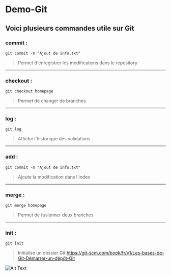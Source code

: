 # Demo-Git

## Voici plusieurs commandes utile sur Git

### __commit__ :
```
git commit -m "Ajout de info.txt"
```
> Permet d'enregistrer les modifications dans le repository
___
### __checkout__ :
```
git checkout homepage
```
> Permet de changer de branches
___
### __log__ :
```
git log
```
> Affiche l'historique des validations
___
### __add__ :
```
git commit -m "Ajout de info.txt"
```
> Ajoute la modification dans l'index 
___
### __merge__ :
```
git merge homepage
```
> Permet de fusionner deux branches
___
### __init__ :
```
git init
```
> Initialise un dossier Git
> https://git-scm.com/book/fr/v1/Les-bases-de-Git-Démarrer-un-dépôt-Git

![Alt Text](https://cdn-images-1.medium.com/max/1397/1*yGFvyglXcEt-ZOV3IWQTdw.jpeg)



